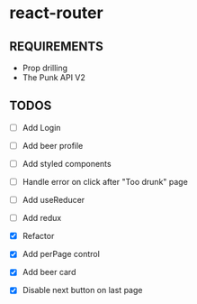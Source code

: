 # react-router

## REQUIREMENTS
- Prop drilling
- The Punk API V2


## TODOS

- [ ] Add Login
- [ ] Add beer profile
- [ ] Add styled components
- [ ] Handle error on click after "Too drunk" page
- [ ] Add useReducer
- [ ] Add redux 

- [x] Refactor 
- [x] Add perPage control 
- [x] Add beer card
- [x] Disable next button on last page

